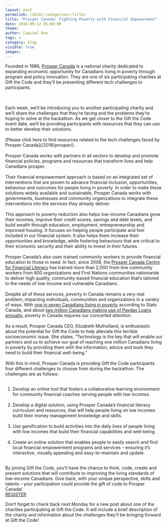 ```yaml
---
layout: post
permalink: /2016/:categories/:title/
title: "Prosper Canada: Fighting Poverty with Financial Empowerment"
date: 2016-09-12 05:00:00
theme:
author: Capital One
tags: >
category: blog
visible: true
images:
---
```

Founded in 1986, <a href="http://prospercanada.org/" target="_blank">Prosper Canada</a> is a national charity dedicated to expanding economic opportunity for Canadians living in poverty through program and policy innovation.
They are one of six participating charities at Gift the Code and they’ll be presenting different tech challenges to participants.
<!--more-->
<br />
<br />
Each week, we’ll be introducing you to another participating charity and we’ll share the challenges that they’re facing and the problems they’re hoping to solve at the hackathon.
As we get closer to the Gift the Code event date, we’ll be providing participants with resources that they can use to better develop their solutions.
<br />
<br />
[Please click here to find resources related to the tech challenges faced by Prosper Canada](/2016/prosper/).
<br />
<br />
Prosper Canada works with partners in all sectors to develop and promote financial policies, programs and resources that transform lives and help Canadians prosper.
<br />
<br />
Their financial empowerment approach is based on an integrated set of interventions that are proven to advance financial inclusion, opportunities, behaviour and outcomes for people
living in poverty. In order to make these solutions widely available and sustainable, Prosper Canada works with governments, businesses and community organizations to integrate
these interventions into the services they already deliver.
<br />
<br />
This approach to poverty reduction also helps low-income Canadians grow their incomes, improve their credit scores, savings and debt levels, and build wealth through education,
employment, entrepreneurship and improved housing. It focuses on helping people participate and feel included in our financial system. It also helps them increase their
opportunities and knowledge, while fostering behaviours that are critical to their economic security and their ability to invest in their futures.
<br />
<br />
Prosper Canada’s also uses trained community workers to provide financial education to those in need. In fact, since 2008, the
<a href="http://prospercanada.org/Our-Work/Centre-for-Financial-Literacy.aspx" target="_blank">Prosper Canada Centre for Financial Literacy</a>
has trained more than 2,000 front-line community workers from 800 organizations and First Nations communities nationwide to deliver high quality, community-based financial
education that’s tailored to the needs of low-income and vulnerable Canadians.
<br />
<br />
Despite all of these services, poverty in Canada remains a very real problem, impacting individuals, communities and organizations in a variety of
ways. With <a href="http://www.cwp-csp.ca/poverty/just-the-facts/" target="_blank">one in seven
Canadians living in poverty</a> according to Stats Canada, and about <a href="http://momentum.org/files/Publications/Real-Cost-Payday-Lending.pdf" target="_blank">two million Canadians
making use of Payday Loans annually</a>, poverty in Canada requires our concerted attention.
<br />
<br />
As a result, Prosper Canada CEO, Elizabeth Mulholland, is enthusiastic about the potential for Gift the Code to help alleviate this terrible socioeconomic issue. She states,
“Technology is the key that will enable our partners and us to achieve our goal of reaching one million Canadians living in poverty by providing them with the information,
advice and tools they need to build their financial well-being.”
<br />
<br />
With this in mind, Prosper Canada is providing Gift the Code participants four different challenges to choose from during the hackathon. The challenges are as follows:
<br />
<br />
<ol>
<li>Develop an online tool that fosters a collaborative learning environment for community financial coaches serving people with low incomes.<br /><br /></li>
<li>Develop a digital solution, using Prosper Canada’s financial literacy curriculum and resources, that will help people living on low incomes build their money management knowledge and skills.<br /><br /></li>
<li>Use gamification to build activities into the daily lives of people living with low incomes that build their financial capabilities and well-being.<br /><br /></li>
<li>Create an online solution that enables people to easily search and find local financial empowerment programs and services – ensuring it’s interactive, visually appealing and easy-to-maintain and update.<br /><br /></li>
</ol>
By joining Gift the Code, you’ll have the chance to think, code, create and present solutions that will contribute to improving the living standards of low-income Canadians.
Give back, with your unique perspective, skills and talents – your participation could provide the gift of code to Prosper Canada!
<br />

<div class="center link"><a href="https://www.hackworks.com/giftthecode" class="register-now">REGISTER</a></div>

Don’t forget to check back next Monday for a new post about one of the charities participating at Gift the Code. It will include a brief description of the charity and information about the challenges they’ll be bringing forward at Gift the Code!

